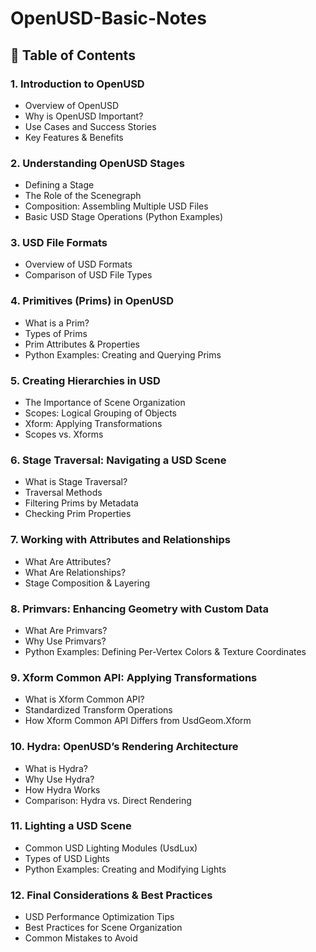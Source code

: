 # OpenUSD-Basic-Notes
## 📌 Table of Contents
### 1. Introduction to OpenUSD
* Overview of OpenUSD
* Why is OpenUSD Important?
* Use Cases and Success Stories
* Key Features & Benefits

### 2. Understanding OpenUSD Stages
* Defining a Stage
* The Role of the Scenegraph
* Composition: Assembling Multiple USD Files
* Basic USD Stage Operations (Python Examples)

### 3. USD File Formats
* Overview of USD Formats
* Comparison of USD File Types

### 4. Primitives (Prims) in OpenUSD
* What is a Prim?
* Types of Prims
* Prim Attributes & Properties
* Python Examples: Creating and Querying Prims

### 5. Creating Hierarchies in USD
* The Importance of Scene Organization
* Scopes: Logical Grouping of Objects
* Xform: Applying Transformations
* Scopes vs. Xforms

### 6. Stage Traversal: Navigating a USD Scene
* What is Stage Traversal?
* Traversal Methods
* Filtering Prims by Metadata
* Checking Prim Properties

### 7. Working with Attributes and Relationships
* What Are Attributes?
* What Are Relationships?
* Stage Composition & Layering

### 8. Primvars: Enhancing Geometry with Custom Data
* What Are Primvars?
* Why Use Primvars?
* Python Examples: Defining Per-Vertex Colors & Texture Coordinates

### 9. Xform Common API: Applying Transformations
* What is Xform Common API?
* Standardized Transform Operations
* How Xform Common API Differs from UsdGeom.Xform

### 10. Hydra: OpenUSD’s Rendering Architecture
* What is Hydra?
* Why Use Hydra?
* How Hydra Works
* Comparison: Hydra vs. Direct Rendering

### 11. Lighting a USD Scene
* Common USD Lighting Modules (UsdLux)
* Types of USD Lights
* Python Examples: Creating and Modifying Lights

### 12. Final Considerations & Best Practices
* USD Performance Optimization Tips
* Best Practices for Scene Organization
* Common Mistakes to Avoid
